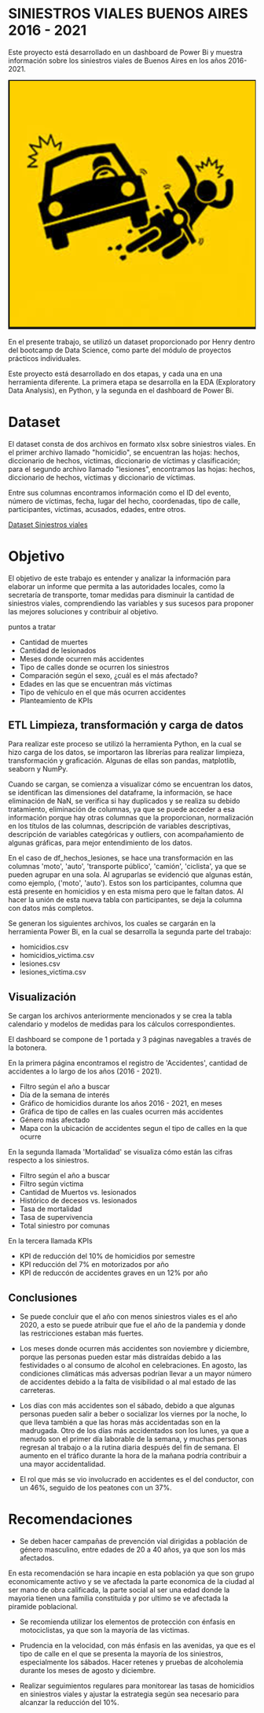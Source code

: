 # SINIESTROS VIALES BUENOS AIRES 2016 - 2021

Este proyecto está desarrollado en un dashboard de Power Bi y muestra información sobre los siniestros viales de Buenos Aires en los años 2016-2021.

![Portada](https://github.com/AngelaMina/Proyecto_Siniestros_Viales/blob/main/Portada.PNG)

En el presente trabajo, se utilizó un dataset proporcionado por Henry dentro del bootcamp de Data Science, como parte del módulo de proyectos prácticos individuales.

Este proyecto está desarrollado en dos etapas, y cada una en una herramienta diferente. La primera etapa se desarrolla en la EDA (Exploratory Data Analysis), en Python, y la segunda en el dashboard de Power Bi.

# Dataset

El dataset consta de dos archivos en formato xlsx sobre siniestros viales. En el primer archivo llamado "homicidio", se encuentran las hojas: hechos, diccionario de hechos, víctimas, diccionario de víctimas y clasificación; para el segundo archivo llamado "lesiones", encontramos las hojas: hechos, diccionario de hechos, víctimas y diccionario de víctimas.

Entre sus columnas encontramos información como el ID del evento, número de víctimas, fecha, lugar del hecho, coordenadas, tipo de calle, participantes, víctimas, acusados, edades, entre otros.

[Dataset Siniestros viales](https://data.buenosaires.gob.ar/dataset/victimas-siniestros-viales)

# Objetivo

El objetivo de este trabajo es entender y analizar la información para elaborar un informe que permita a las autoridades locales, como la secretaría de transporte, tomar medidas para disminuir la cantidad de siniestros viales, comprendiendo las variables y sus sucesos para proponer las mejores soluciones y contribuir al objetivo.

puntos a tratar

- Cantidad de muertes
- Cantidad de lesionados
- Meses donde ocurren más accidentes
- Tipo de calles donde se ocurren los siniestros
- Comparación según el sexo, ¿cuál es el más afectado?
- Edades en las que se encuentran más víctimas
- Tipo de vehículo en el que más ocurren accidentes
- Planteamiento de KPIs

## ETL Limpieza, transformación y carga de datos

Para realizar este proceso se utilizó la herramienta Python, en la cual se hizo carga de los datos, se importaron las librerías para realizar limpieza, transformación y graficación. Algunas de ellas son pandas, matplotlib, seaborn y NumPy.

Cuando se cargan, se comienza a visualizar cómo se encuentran los datos, se identifican las dimensiones del dataframe, la información, se hace eliminación de NaN, se verifica si hay duplicados y se realiza su debido tratamiento, eliminación de columnas, ya que se puede acceder a esa información porque hay otras columnas que la proporcionan, normalización en los títulos de las columnas, descripción de variables descriptivas, descripción de variables categóricas y outliers, con acompañamiento de algunas gráficas, para mejor entendimiento de los datos.

En el caso de df_hechos_lesiones, se hace una transformación en las columnas 'moto', 'auto', 'transporte público', 'camión', 'ciclista', ya que se pueden agrupar en una sola. Al agruparlas se evidenció que algunas están, como ejemplo, ('moto', 'auto'). Estos son los participantes, columna que está presente en homicidios y en esta misma pero que le faltan datos. Al hacer la unión de esta nueva tabla con participantes, se deja la columna con datos más completos.

Se generan los siguientes archivos, los cuales se cargarán en la herramienta Power Bi, en la cual se desarrolla la segunda parte del trabajo:

- homicidios.csv
- homicidios_victima.csv
- lesiones.csv
- lesiones_victima.csv

## Visualización

Se cargan los archivos anteriormente mencionados y se crea la tabla calendario y modelos de medidas para los cálculos correspondientes.

El dashboard se compone de 1 portada y 3 páginas navegables a través de la botonera.

En la primera página encontramos el registro de 'Accidentes', cantidad de accidentes a lo largo de los años (2016 - 2021).

- Filtro según el año a buscar
- Día de la semana de interés
- Gráfico de homicidios durante los años 2016 - 2021, en meses
- Gráfica de tipo de calles en las cuales ocurren más accidentes
- Género más afectado
- Mapa con la ubicación de accidentes segun el tipo de calles en la que ocurre

En la segunda llamada 'Mortalidad' se visualiza cómo están las cifras respecto a los siniestros.

- Filtro según el año a buscar
- Filtro según victima 
- Cantidad de Muertos vs. lesionados
- Histórico de decesos vs. lesionados
- Tasa de mortalidad
- Tasa de supervivencia
- Total siniestro por comunas

En la tercera llamada KPIs

- KPI de reducción del 10% de homicidios por semestre
- KPI reducción del 7% en motorizados por año
- KPI de reduccón de accidentes graves en un 12% por año

## Conclusiones

- Se puede concluir que el año con menos siniestros viales es el año 2020, a esto se puede atribuir que fue el año de la pandemia y donde las restricciones estaban más fuertes.

- Los meses donde ocurren más accidentes son noviembre y diciembre, porque las personas pueden estar más distraídas debido a las festividades o al consumo de alcohol en celebraciones. En agosto, las condiciones climáticas más adversas podrían llevar a un mayor número de accidentes debido a la falta de visibilidad o al mal estado de las carreteras.

- Los días con más accidentes son el sábado, debido a que algunas personas pueden salir a beber o socializar los viernes por la noche, lo que lleva también a que las horas más accidentadas son en la madrugada. Otro de los días más accidentados son los lunes, ya que a menudo son el primer día laborable de la semana, y muchas personas regresan al trabajo o a la rutina diaria después del fin de semana. El aumento en el tráfico durante la hora de la mañana podría contribuir a una mayor accidentalidad.

- El rol que más se vio involucrado en accidentes es el del conductor, con un 46%, seguido de los peatones con un 37%.


# Recomendaciones

- Se deben hacer campañas de prevención vial dirigidas a población de género masculino, entre edades de 20 a 40 años, ya que son los más afectados.

En esta recomendación se hara incapie en esta población ya que son grupo economicamente activo y se ve afectada la parte economica de la ciudad al ser mano de obra calificada, la parte social al ser una edad donde la mayoria tienen una familia constituida y por ultimo se ve afectada la piramide poblacional.

- Se recomienda utilizar los elementos de protección con énfasis en motociclistas, ya que son la mayoría de las víctimas.

- Prudencia en la velocidad, con más énfasis en las avenidas, ya que es el tipo de calle en el que se presenta la mayoría de los siniestros, especialmente los sábados. Hacer retenes y pruebas de alcoholemia durante los meses de agosto y diciembre.

- Realizar seguimientos regulares para monitorear las tasas de homicidios en siniestros viales y ajustar la estrategia según sea necesario para alcanzar la reducción del 10%.
